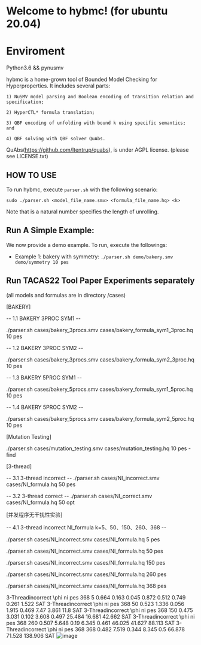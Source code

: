 # Welcome to hybmc! (for ubuntu 20.04)

# Enviroment
Python3.6 && pynusmv

hybmc is a home-grown tool of Bounded Model Checking for Hyperproperties.
It includes several parts:

	1) NuSMV model parsing and Boolean encoding of transition relation and specification;
 
	2) HyperCTL* formula translation;
 
	3) QBF encoding of unfolding with bound k using specific semantics; and
 
	4) QBF solving with QBF solver QuAbs.  

QuAbs(https://github.com/ltentrup/quabs), is under AGPL license. (please see LICENSE.txt)  

## HOW TO USE
To run hybmc, execute ```parser.sh``` with the following scenario:

```sudo ./parser.sh <model_file_name.smv> <formula_file_name.hq> <k> ```

Note that <k> is a natural number specifies the length of unrolling.

## Run A Simple Example:
We now provide a demo example. To run, execute the followings:
  - Example 1: bakery with symmetry: 
```./parser.sh demo/bakery.smv demo/symmetry 10 pes```

## Run TACAS22 Tool Paper Experiments separately
(all models and formulas are in directory /cases)


[BAKERY]

-- 1.1 BAKERY 3PROC SYM1 --

  ./parser.sh cases/bakery_3procs.smv cases/bakery_formula_sym1_3proc.hq 10 pes
  
-- 1.2 BAKERY 3PROC SYM2 --

  ./parser.sh cases/bakery_3procs.smv cases/bakery_formula_sym2_3proc.hq 10 pes
  
-- 1.3 BAKERY 5PROC SYM1 --

  ./parser.sh cases/bakery_5procs.smv cases/bakery_formula_sym1_5proc.hq 10 pes
  
-- 1.4 BAKERY 5PROC SYM2 --

  ./parser.sh cases/bakery_5procs.smv cases/bakery_formula_sym2_5proc.hq 10 pes
  

[Mutation Testing]

  ./parser.sh cases/mutation_testing.smv cases/mutation_testing.hq 10 pes -find


[3-thread]

-- 3.1 3-thread incorrect --
  ./parser.sh cases/NI_incorrect.smv cases/NI_formula.hq 50 pes
  
-- 3.2 3-thread correct --
  ./parser.sh cases/NI_correct.smv cases/NI_formula.hq 50 opt


[并发程序无干扰性实验]

-- 4.1 3-thread incorrect NI_formula k=5、50、150、260、368 --

  ./parser.sh cases/NI_incorrect.smv cases/NI_formula.hq 5 pes
  
  ./parser.sh cases/NI_incorrect.smv cases/NI_formula.hq 50 pes
  
  ./parser.sh cases/NI_incorrect.smv cases/NI_formula.hq 150 pes

  ./parser.sh cases/NI_incorrect.smv cases/NI_formula.hq 260 pes

  ./parser.sh cases/NI_incorrect.smv cases/NI_formula.hq 368 pes

3-Threadincorrect	\phi ni	pes	368	5	0.664	0.163	0.045	0.872	0.512	0.749	0.261	1.522	SAT
3-Threadincorrect	\phi ni	pes	368	50	0.523	1.336	0.056	1.915	0.469	7.47	3.861	11.8	SAT
3-Threadincorrect	\phi ni	pes	368	150	0.475	3.031	0.102	3.608	0.497	25.484	16.681	42.662	SAT
3-Threadincorrect	\phi ni	pes	368	260	0.507	5.648	0.19	6.345	0.461	46.025	41.627	88.113	SAT
3-Threadincorrect	\phi ni	pes	368	368	0.482	7.519	0.344	8.345	0.5	66.878	71.528	138.906	SAT
![image](https://github.com/losingMyPieces/hybmc/assets/48757622/b0084c3f-58f3-44c2-b86c-da0874f04d6f)


